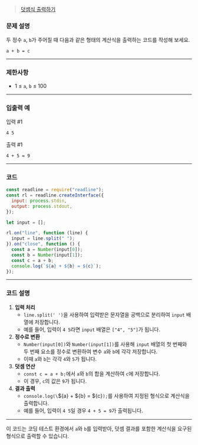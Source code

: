 > [덧셈식 출력하기](https://school.programmers.co.kr/learn/courses/30/lessons/181947)

### **문제 설명**

두 정수 `a`, `b`가 주어질 때 다음과 같은 형태의 계산식을 출력하는 코드를 작성해 보세요.

`a + b = c`

---

### 제한사항

- 1 ≤ `a`, `b` ≤ 100

---

### 입출력 예

입력 #1

`4 5`

출력 #1

`4 + 5 = 9`

---

### 코드

```jsx
const readline = require("readline");
const rl = readline.createInterface({
  input: process.stdin,
  output: process.stdout,
});

let input = [];

rl.on("line", function (line) {
  input = line.split(" ");
}).on("close", function () {
  const a = Number(input[0]);
  const b = Number(input[1]);
  const c = a + b;
  console.log(`${a} + ${b} = ${c}`);
});
```

---

### 코드 설명

1. **입력 처리**
   - `line.split(' ')`을 사용하여 입력받은 문자열을 공백으로 분리하여 `input` 배열에 저장합니다.
   - 예를 들어, 입력이 `4 5`라면 `input` 배열은 `["4", "5"]`가 됩니다.
2. **정수로 변환**
   - `Number(input[0])`와 `Number(input[1])`를 사용해 `input` 배열의 첫 번째와 두 번째 요소를 정수로 변환하여 변수 `a`와 `b`에 각각 저장합니다.
   - 이때 `a`와 `b`는 각각 `4`와 `5`가 됩니다.
3. **덧셈 연산**
   - `const c = a + b;`에서 `a`와 `b`의 합을 계산하여 `c`에 저장합니다.
   - 이 경우, `c`의 값은 `9`가 됩니다.
4. **결과 출력**
   - `console.log(\`${a} + ${b} = ${c}`);`를 사용하여 지정된 형식으로 계산식을 출력합니다.
   - 예를 들어, 입력이 `4 5`일 경우 `4 + 5 = 9`가 출력됩니다.

---

이 코드는 코딩 테스트 환경에서 `a`와 `b`를 입력받아, 덧셈 결과를 포함한 계산식을 요구된 형식으로 출력할 수 있습니다.
